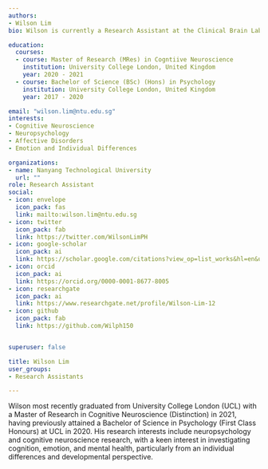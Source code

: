 ```yaml
---
authors:
- Wilson Lim
bio: Wilson is currently a Research Assistant at the Clinical Brain Lab. 

education:
  courses:
  - course: Master of Research (MRes) in Cogntiive Neuroscience
    institution: University College London, United Kingdom
    year: 2020 - 2021
  - course: Bachelor of Science (BSc) (Hons) in Psychology
    institution: University College London, United Kingdom
    year: 2017 - 2020

email: "wilson.lim@ntu.edu.sg"
interests:
- Cognitive Neuroscience
- Neuropsychology
- Affective Disorders
- Emotion and Individual Differences

organizations:
- name: Nanyang Technological University
  url: ""
role: Research Assistant
social:
- icon: envelope
  icon_pack: fas
  link: mailto:wilson.lim@ntu.edu.sg
- icon: twitter
  icon_pack: fab
  link: https://twitter.com/WilsonLimPH
- icon: google-scholar
  icon_pack: ai
  link: https://scholar.google.com/citations?view_op=list_works&hl=en&user=qKbexJIAAAAJ
- icon: orcid
  icon_pack: ai
  link: https://orcid.org/0000-0001-8677-8005
- icon: researchgate
  icon_pack: ai
  link: https://www.researchgate.net/profile/Wilson-Lim-12
- icon: github
  icon_pack: fab
  link: https://github.com/Wilph150


superuser: false

title: Wilson Lim
user_groups:
- Research Assistants

---
```


Wilson most recently graduated from University College London (UCL) with a Master of Research in Cognitive Neuroscience (Distinction) in 2021, having previously attained a Bachelor of Science in Psychology (First Class Honours) at UCL in 2020. His research interests include neuropsychology and cognitive neuroscience research, with a keen interest in investigating cognition, emotion, and mental health, particularly from an individual differences and developmental perspective. 
